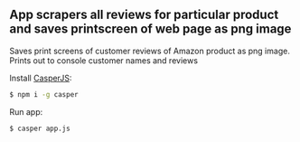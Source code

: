 
## App scrapers all reviews for particular product and saves printscreen of web page as png image

  Saves print screens of customer reviews of Amazon product as png image.
  Prints out to console customer names and reviews

  Install [CasperJS](http://casperjs.org/):

```bash
$ npm i -g casper
```

  Run app:

```bash
$ casper app.js
```